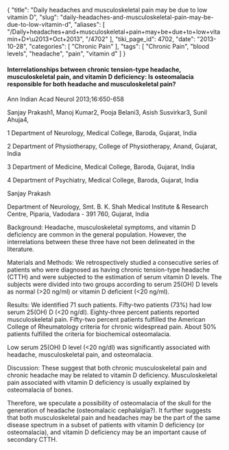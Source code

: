 {
    "title": "Daily headaches and musculoskeletal pain may be due to low vitamin D",
    "slug": "daily-headaches-and-musculoskeletal-pain-may-be-due-to-low-vitamin-d",
    "aliases": [
        "/Daily+headaches+and+musculoskeletal+pain+may+be+due+to+low+vitamin+D+\u2013+Oct+2013",
        "/4702"
    ],
    "tiki_page_id": 4702,
    "date": "2013-10-28",
    "categories": [
        "Chronic Pain"
    ],
    "tags": [
        "Chronic Pain",
        "blood levels",
        "headache",
        "pain",
        "vitamin d"
    ]
}


#### Interrelationships between chronic tension-type headache, musculoskeletal pain, and vitamin D deficiency: Is osteomalacia responsible for both headache and musculoskeletal pain?

Ann Indian Acad Neurol 2013;16:650-658

Sanjay Prakash1, Manoj Kumar2, Pooja Belani3, Asish Susvirkar3, Sunil Ahuja4,  

1 Department of Neurology, Medical College, Baroda, Gujarat, India

2 Department of Physiotherapy, College of Physiotherapy, Anand, Gujarat, India

3 Department of Medicine, Medical College, Baroda, Gujarat, India

4 Department of Psychiatry, Medical College, Baroda, Gujarat, India

Sanjay Prakash

Department of Neurology, Smt. B. K. Shah Medical Institute & Research Centre, Piparia, Vadodara - 391 760, Gujarat, India

Background: Headache, musculoskeletal symptoms, and vitamin D deficiency are common in the general population. However, the interrelations between these three have not been delineated in the literature. 

Materials and Methods: We retrospectively studied a consecutive series of patients who were diagnosed as having chronic tension-type headache (CTTH) and were subjected to the estimation of serum vitamin D levels. The subjects were divided into two groups according to serum 25(OH) D levels as normal (>20 ng/ml) or vitamin D deficient (<20 ng/ml). 

Results: We identified 71 such patients. Fifty-two patients (73%) had low serum 25(OH) D (<20 ng/dl). Eighty-three percent patients reported musculoskeletal pain. Fifty-two percent patients fulfilled the American College of Rheumatology criteria for chronic widespread pain. About 50% patients fulfilled the criteria for biochemical osteomalacia. 

Low serum 25(OH) D level (<20 ng/dl) was significantly associated with headache, musculoskeletal pain, and osteomalacia. 

Discussion: These suggest that both chronic musculoskeletal pain and chronic headache may be related to vitamin D deficiency. Musculoskeletal pain associated with vitamin D deficiency is usually explained by osteomalacia of bones. 

Therefore, we speculate a possibility of osteomalacia of the skull for the generation of headache (osteomalacic cephalalgia?). It further suggests that both musculoskeletal pain and headaches may be the part of the same disease spectrum in a subset of patients with vitamin D deficiency (or osteomalacia), and vitamin D deficiency may be an important cause of secondary CTTH.